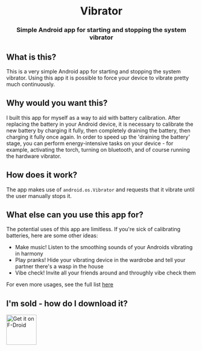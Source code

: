 <div align="center">

# Vibrator

### Simple Android app for starting and stopping the system vibrator

</div>


## What is this?

This is a very simple Android app for starting and stopping the system vibrator.
Using this app it is possible to force your device to vibrate pretty much continuously.

## Why would you want this?

I built this app for myself as a way to aid with battery calibration.
After replacing the battery in your Android device, it is necessary to calibrate the new battery by charging it fully, then completely draining the battery, then charging it fully once again.
In order to speed up the 'draining the battery' stage, you can perform energy-intensive tasks on your device - for example, activating the torch, turning on bluetooth, and of course running the hardware vibrator.

## How does it work?

The app makes use of `android.os.Vibrator` and requests that it vibrate until the user manually stops it.

## What else can you use this app for?

The potential uses of this app are limitless. If you're sick of calibrating batteries, here are some other ideas:
- Make music! Listen to the smoothing sounds of your Androids vibrating in harmony
- Play pranks! Hide your vibrating device in the wardrobe and tell your partner there's a wasp in the house
- Vibe check! Invite all your friends around and throughly vibe check them

For even more usages, see the full list [here](./docs/AdditionalUses.md)

## I'm sold - how do I download it?

[<img src="https://fdroid.gitlab.io/artwork/badge/get-it-on.png"
    alt="Get it on F-Droid"
    height="80">](https://f-droid.org/packages/com.lukeneedham.vibrator)
